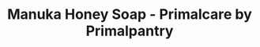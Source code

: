 ---
title: "Manuka Honey Soap - Primalcare by Primalpantry"
description: "Tallow shampoo bar from NaturalCare"
type: custom
layout: products/manuka-honey-soap
wipe: true
bootstrap5: true
---